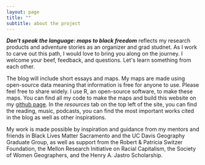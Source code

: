 ```yaml
---
layout: page
title: ""
subtitle: about the project
---
```


***Don't speak the language: maps to black freedom*** reflects my research products and adventure stories as an organizer and grad studnet. As I work to carve out this path, I would love to bring you along on the journey. I welcome your beef, feedback, and questions. Let's learn something from each other.

The blog will include short essays and maps.  My maps are made using open-source data meaning that information is free for anyone to use.  Please feel free to share widely.  I use R, an open-source software, to make these maps.  You can find all my code to make the maps and build this website on my [github page](https://github.com/miakd/).  In the *resources* tab on the top left of the site, you can find the reading, music, podcasts, you can find the most important works cited in the blog as well as other inspirations.

My work is made possible by inspiration and guidance from my mentors and friends in Black Lives Matter Sacramento and the UC Davis Geography Graduate Group, as well as support from the Robert & Patricia Switzer Foundation, the Mellon Research Initiative on Racial Capitalism, the Society of Women Geographers, and the Henry A. Jastro Scholarship.
